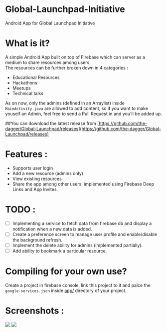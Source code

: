 Global-Launchpad-Initiative
====
Android App for Global Launchpad Initiative

What is it?
====
A simple Android App built on top of Firebase which can server as a medium to share resources among users.<br>
The resources can be further broken down in 4 categories :
* Educational Resources
* Hackathons
* Meetups
* Technical talks

As on now, only the admins (defined in an Arraylist) inside `MainActivity.java` are allowed to add content, so if you want to make youself an Admin, feel free to send a Pull Request in and you'll be added up.

##You can download the latest release from 
[https://github.com/the-dagger/Global-Launchpad/releases](https://github.com/the-dagger/Global-Launchpad/releases)

Features : 
====
* Supports user login
* Add a new resource (admins only)
* View existing resources
* Share the app among other users, implemented using Firebase Deep Links and App Invites.

TODO : 
====
- [ ] Implementing a service to fetch data from firebase db and display a notification when a new data is added.
- [ ] Create a preference screen to manage user profile and enable/disable the background refresh.
- [ ] Implement the delete ability for admins (implemented partially).
- [ ] Add ability to bookmark a particular resource.

Compiling for your own use?
====
Create a project in firebase console, link this project to it and palce the `google-services.json` inside  [app/](/app/) directory of your project.


Screenshots :
====
![](https://i.imgur.com/J9WKLCL.png?1) ![](https://i.imgur.com/nwoscQb.png?1)
